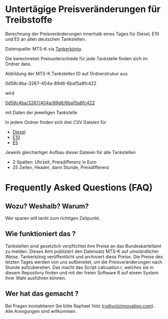 # Untertägige Preisveränderungen für Treibstoffe

Berechnung der Preisveränderungen innerhalb eines Tages für Diesel, E10 und E5 an allen deutschen Tankstellen.

Datenquelle: MTS-K via [Tankerkönig](https://www.tankerkoenig.de/).

Die berechneten Preisunterschiede für jede Tankstelle finden sich im Ordner data. 

Abbildung der MTS-K Tankstellen ID auf Ordnerstrukur aus

0d58c4ba-3267-404a-89d6-6ba15a8fc422

wird

[0d58c4ba/3267/404a/89d6/6ba15a8fc422](https://www.volzinnovation.com/fuel_price_variations_germany/data/0d58c4ba/3267/404a/89d6/6ba15a8fc422/) 

mit Daten der jeweiligen Tankstelle

In jedem Ordner finden sich drei CSV Dateien für

* [Diesel](https://www.volzinnovation.com/fuel_price_variations_germany/data/0d58c4ba/3267/404a/89d6/6ba15a8fc422/diesel.csv)
* [E10](https://www.volzinnovation.com/fuel_price_variations_germany/data/0d58c4ba/3267/404a/89d6/6ba15a8fc422/e10.csv)
* [E5](https://www.volzinnovation.com/fuel_price_variations_germany/data/0d58c4ba/3267/404a/89d6/6ba15a8fc422/e5.csv)

Jeweils gleichartiger Aufbau dieser Dateien für alle Tankstellen

* 2 Spalten: Uhrzeit, Preisdifferenz in Euro
* 25 Zeilen, Header, dann Stunde, Preisdifferenz

# Frequently Asked Questions (FAQ)

## Wozu? Weshalb? Warum?

Wer sparen will tankt zum richtigen Zeitpunkt.

## Wie funktioniert das ?

Tankstellen sind gesetzlich verpflichtet ihre Preise an das Bundeskartellamt zu melden. Dieses Amt publiziert den Datensatz MTS-K auf umständlicher Weise. Tankerkönig veröffentlicht und archiviert diese Preise. Die Preise des letzten Tages werden von uns aufbereitet, um die Preisveränderungen nach Stunde aufzubereiten. Das macht das Script calcuation.r, welches sie in diesem Repository finden und mit der freien Software R auf einem System ihrer Wahl ausführen können.

## Wer hat das gemacht ?

Bei Fragen kontaktieren Sie bitte Raphael Volz (rv@volzinnovation.com). Alle Anregungen sind willkommen.

